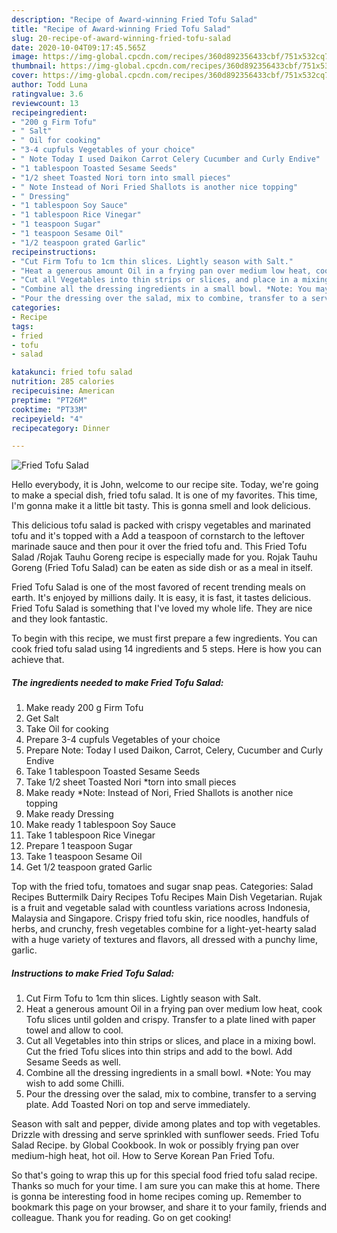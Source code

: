 ```yaml
---
description: "Recipe of Award-winning Fried Tofu Salad"
title: "Recipe of Award-winning Fried Tofu Salad"
slug: 20-recipe-of-award-winning-fried-tofu-salad
date: 2020-10-04T09:17:45.565Z
image: https://img-global.cpcdn.com/recipes/360d892356433cbf/751x532cq70/fried-tofu-salad-recipe-main-photo.jpg
thumbnail: https://img-global.cpcdn.com/recipes/360d892356433cbf/751x532cq70/fried-tofu-salad-recipe-main-photo.jpg
cover: https://img-global.cpcdn.com/recipes/360d892356433cbf/751x532cq70/fried-tofu-salad-recipe-main-photo.jpg
author: Todd Luna
ratingvalue: 3.6
reviewcount: 13
recipeingredient:
- "200 g Firm Tofu"
- " Salt"
- " Oil for cooking"
- "3-4 cupfuls Vegetables of your choice"
- " Note Today I used Daikon Carrot Celery Cucumber and Curly Endive"
- "1 tablespoon Toasted Sesame Seeds"
- "1/2 sheet Toasted Nori torn into small pieces"
- " Note Instead of Nori Fried Shallots is another nice topping"
- " Dressing"
- "1 tablespoon Soy Sauce"
- "1 tablespoon Rice Vinegar"
- "1 teaspoon Sugar"
- "1 teaspoon Sesame Oil"
- "1/2 teaspoon grated Garlic"
recipeinstructions:
- "Cut Firm Tofu to 1cm thin slices. Lightly season with Salt."
- "Heat a generous amount Oil in a frying pan over medium low heat, cook Tofu slices until golden and crispy. Transfer to a plate lined with paper towel and allow to cool."
- "Cut all Vegetables into thin strips or slices, and place in a mixing bowl. Cut the fried Tofu slices into thin strips and add to the bowl. Add Sesame Seeds as well."
- "Combine all the dressing ingredients in a small bowl. *Note: You may wish to add some Chilli."
- "Pour the dressing over the salad, mix to combine, transfer to a serving plate. Add Toasted Nori on top and serve immediately."
categories:
- Recipe
tags:
- fried
- tofu
- salad

katakunci: fried tofu salad 
nutrition: 285 calories
recipecuisine: American
preptime: "PT26M"
cooktime: "PT33M"
recipeyield: "4"
recipecategory: Dinner

---
```



![Fried Tofu Salad](https://img-global.cpcdn.com/recipes/360d892356433cbf/751x532cq70/fried-tofu-salad-recipe-main-photo.jpg)

Hello everybody, it is John, welcome to our recipe site. Today, we're going to make a special dish, fried tofu salad. It is one of my favorites. This time, I'm gonna make it a little bit tasty. This is gonna smell and look delicious.

This delicious tofu salad is packed with crispy vegetables and marinated tofu and it&#39;s topped with a Add a teaspoon of cornstarch to the leftover marinade sauce and then pour it over the fried tofu and. This Fried Tofu Salad /Rojak Tauhu Goreng recipe is especially made for you. Rojak Tauhu Goreng (Fried Tofu Salad) can be eaten as side dish or as a meal in itself.

Fried Tofu Salad is one of the most favored of recent trending meals on earth. It's enjoyed by millions daily. It is easy, it is fast, it tastes delicious. Fried Tofu Salad is something that I've loved my whole life. They are nice and they look fantastic.


To begin with this recipe, we must first prepare a few ingredients. You can cook fried tofu salad using 14 ingredients and 5 steps. Here is how you can achieve that.

<!--inarticleads1-->

##### The ingredients needed to make Fried Tofu Salad:

1. Make ready 200 g Firm Tofu
1. Get  Salt
1. Take  Oil for cooking
1. Prepare 3-4 cupfuls Vegetables of your choice
1. Prepare  Note: Today I used Daikon, Carrot, Celery, Cucumber and Curly Endive
1. Take 1 tablespoon Toasted Sesame Seeds
1. Take 1/2 sheet Toasted Nori *torn into small pieces
1. Make ready  *Note: Instead of Nori, Fried Shallots is another nice topping
1. Make ready  Dressing
1. Make ready 1 tablespoon Soy Sauce
1. Take 1 tablespoon Rice Vinegar
1. Prepare 1 teaspoon Sugar
1. Take 1 teaspoon Sesame Oil
1. Get 1/2 teaspoon grated Garlic


Top with the fried tofu, tomatoes and sugar snap peas. Categories: Salad Recipes Buttermilk Dairy Recipes Tofu Recipes Main Dish Vegetarian. Rujak is a fruit and vegetable salad with countless variations across Indonesia, Malaysia and Singapore. Crispy fried tofu skin, rice noodles, handfuls of herbs, and crunchy, fresh vegetables combine for a light-yet-hearty salad with a huge variety of textures and flavors, all dressed with a punchy lime, garlic. 

<!--inarticleads2-->

##### Instructions to make Fried Tofu Salad:

1. Cut Firm Tofu to 1cm thin slices. Lightly season with Salt.
1. Heat a generous amount Oil in a frying pan over medium low heat, cook Tofu slices until golden and crispy. Transfer to a plate lined with paper towel and allow to cool.
1. Cut all Vegetables into thin strips or slices, and place in a mixing bowl. Cut the fried Tofu slices into thin strips and add to the bowl. Add Sesame Seeds as well.
1. Combine all the dressing ingredients in a small bowl. *Note: You may wish to add some Chilli.
1. Pour the dressing over the salad, mix to combine, transfer to a serving plate. Add Toasted Nori on top and serve immediately.


Season with salt and pepper, divide among plates and top with vegetables. Drizzle with dressing and serve sprinkled with sunflower seeds. Fried Tofu Salad Recipe. by Global Cookbook. In wok or possibly frying pan over medium-high heat, hot oil. How to Serve Korean Pan Fried Tofu. 

So that's going to wrap this up for this special food fried tofu salad recipe. Thanks so much for your time. I am sure you can make this at home. There is gonna be interesting food in home recipes coming up. Remember to bookmark this page on your browser, and share it to your family, friends and colleague. Thank you for reading. Go on get cooking!
